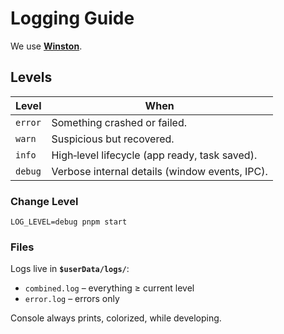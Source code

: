 # Logging Guide

We use [**Winston**](https://github.com/winstonjs/winston).

## Levels

| Level | When |
|-------|------|
| `error` | Something crashed or failed. |
| `warn`  | Suspicious but recovered. |
| `info`  | High‑level lifecycle (app ready, task saved). |
| `debug` | Verbose internal details (window events, IPC). |

### Change Level

`LOG_LEVEL=debug pnpm start`

### Files

Logs live in **`$userData/logs/`**:

* `combined.log` – everything ≥ current level  
* `error.log` – errors only  

Console always prints, colorized, while developing.